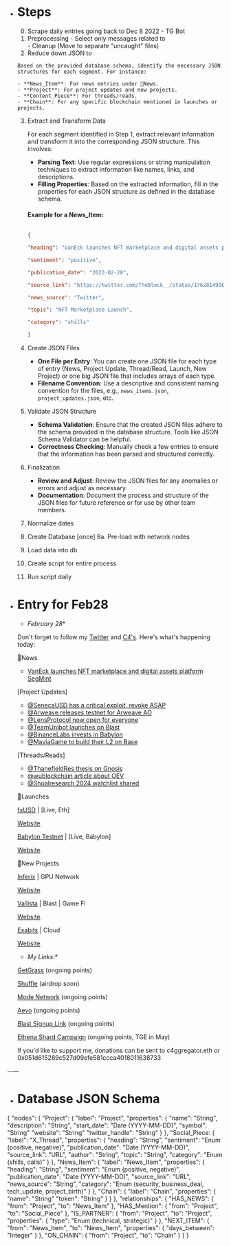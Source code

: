 - # Steps
    0. Scrape daily entries going back to Dec 8 2022
      - TG Bot
    1. Preprocessing
      - Select only messages related to  
      - Cleanup (Move to separate "uncaught" files)
    2. Reduce down JSON to 
      
      Based on the provided database schema, identify the necessary JSON structures for each segment. For instance:

      - **News_Item**: For news entries under 📰News.
      - **Project**: For project updates and new projects.
      - **Content_Piece**: For threads/reads.
      - **Chain**: For any specific blockchain mentioned in launches or projects.

    3. Extract and Transform Data

        For each segment identified in Step 1, extract relevant information and transform it into the corresponding JSON structure. This involves:

        - **Parsing Text**: Use regular expressions or string manipulation techniques to extract information like names, links, and descriptions.
        - **Filling Properties**: Based on the extracted information, fill in the properties for each JSON structure as defined in the database schema.

        #### Example for a News_Item:

        ```json

        {

        "heading": "VanEck launches NFT marketplace and digital assets platform SegMint",

        "sentiment": "positive",

        "publication_date": "2023-02-28",

        "source_link": "https://twitter.com/TheBlock__/status/1762814990849876013",

        "news_source": "Twitter",

        "topic": "NFT Marketplace Launch",

        "category": "shills"

        }

        ```

    4. Create JSON Files

        - **One File per Entry**: You can create one JSON file for each type of entry (News, Project Update, Thread/Read, Launch, New Project) or one big JSON file that includes arrays of each type.
        - **Filename Convention**: Use a descriptive and consistent naming convention for the files, e.g., `news_items.json`, `project_updates.json`, etc.

    5. Validate JSON Structure

        - **Schema Validation**: Ensure that the created JSON files adhere to the schema provided in the database structure. Tools like JSON Schema Validator can be helpful.
        - **Correctness Checking**: Manually check a few entries to ensure that the information has been parsed and structured correctly.

    6. Finalization

        - **Review and Adjust**: Review the JSON files for any anomalies or errors and adjust as necessary.
        - **Documentation**: Document the process and structure of the JSON files for future reference or for use by other team members.
    7. Normalize dates
    8. Create Database [once]
    8a. Pre-load with network nodes
    9. Load data into db



    10. Create script for entire process
    11. Run script daily
- # Entry for Feb28
    - *February 28**

    Don't forget to follow my [Twitter](https://twitter.com/CJCJCJCJ_) and [C4's](https://twitter.com/C4dotgg). Here's what's happening today:

    📰News

    - [VanEck launches NFT marketplace and digital assets platform SegMint](https://twitter.com/TheBlock__/status/1762814990849876013)

    [Project Updates]
    - [@SenecaUSD has a critical exploit, revoke ASAP](https://twitter.com/spreekaway/status/1762857769714012217)
    - [@Arweave releases testnet for Arweave AO](https://www.theblock.co/post/279215/arweave-releases-testnet-for-absurdly-scalable-compute-layer-designed-for-social-media-ai)
    - [@LensProtocol now open for everyone](https://twitter.com/StaniKulechov/status/1762573665466486859)
    - [@TeamUnibot launches on Blast](https://twitter.com/UnibotOnBlast/status/1762584994369978450)
    - [@BinanceLabs invests in Babylon](https://www.theblock.co/post/279344/binance-labs-bitcoin-staking-protocol-babylon)
    - [@MaviaGame to build their L2 on Base](https://twitter.com/MaviaGame/status/1762492595404468436)

    [Threads/Reads]

    - [@ThanefieldRes thesis on Gnosis](https://twitter.com/ThanefieldRes/status/1762468229564305793)
    - [@wublockchain article about OEV](https://wublock.substack.com/p/api3-what-is-oev-oracle-extractable)
    - [@Shoalresearch 2024 watchlist shared](https://twitter.com/Shoalresearch/status/1762539464566677869)

    🚀Launches

    [fxUSD](https://twitter.com/protocol_fx/status/1762507404371996866) | [Live, Eth]

    [Website](http://fx.aladdin.club/)

    [Babylon Testnet](https://twitter.com/babylon_chain/status/1762824546854510914) | [Live, Babylon]

    [Website](http://babylonchain.io/)

    💎New Projects

    [Inferix](https://twitter.com/InferixGPU) | GPU Network

    [Website](http://dash.inferix.io/workers)

    [Vallista](https://twitter.com/callista) | Blast | Game Fi

    [Website](http://callista.world/)

    [Exabits](https://twitter.com/exa_bits) | Cloud

    [Website](http://exabits.ai/)

    - *My Links:**

    [GetGrass](https://app.getgrass.io/register?referralCode=kguLYPh4XSwTC7S) (ongoing points)

    [Shuffle](https://shuffle.com/?r=cjfromc4) (airdrop soon)

    [Mode Network](http://ref.mode.network/uEgYnH) (ongoing points)

    [Aevo](https://app.aevo.xyz/r/cjfromc4) (ongoing points)

    [Blast Signup Link](http://blast.io/1C0UP) (ongoing points)

    [Ethena Shard Campaign](http://app.ethena.fi/join/n71ph) (ongoing points, TGE in May)

    If you'd like to support me, donations can be sent to c4ggregator.eth or 0x051d615289c527d09efe581ccca4018011638733

--—
- # Database JSON Schema
{
  "nodes": {
    "Project": {
      "label": "Project",
      "properties": {
        "name": "String",
        "description": "String",
        "start_date": "Date (YYYY-MM-DD)",
        "symbol": "String"
        "website": "String"
        "twitter_handle": "String"
      }
    },
    "Social_Piece: {
      "label": "X_Thread",
      "properties": {
        "heading": "String", 
        "sentiment": "Enum (positive, negative)",
        "publication_date": "Date (YYYY-MM-DD)",
        "source_link": "URL",
        "author": "String",
        "topic": "String",
        "category": "Enum (shills, calls)"
      }
    },
    "News_Item": {
      "label": "News_Item",
      "properties": {
        "heading": "String",
        "sentiment": "Enum (positive, negative)",
        "publication_date": "Date (YYYY-MM-DD)",
        "source_link": "URL",
        "news_source": "String",
        "category": "Enum (security, business_deal, tech_update, project_birth)"
      }
    },
    "Chain": {
      "label": "Chain",
      "properties": {
        "name": "String"
        "token": "String"
      }
    }
  },
  "relationships": {
    "HAS_NEWS": {
      "from": "Project",
      "to": "News_Item"
    },
    "HAS_Mention": {
      "from": "Project",
      "to": "Social_Piece"
    },
    "IS_PARTNER": {
      "from": "Project",
      "to": "Project",
      "properties": {
        "type": "Enum (technical, strategic)"
      }
    },
    "NEXT_ITEM": {
      "from": "News_Item",
      "to": "News_Item",
      "properties": {
        "days_between": "Integer"
      }
    },
    "ON_CHAIN": {
      "from": "Project",
      "to": "Chain"
    }
  }
}
